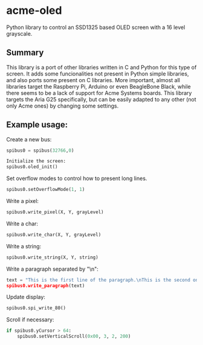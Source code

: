# acme-oled
Python library to control an SSD1325 based OLED screen with a 16 level grayscale.

## Summary
This library is a port of other libraries written in C and Python for this type of screen. It adds some funcionalities not present in Python simple libraries, and also ports some present on C libraries. More important, almost all libraries target the Raspberry Pi, Arduino or even BeagleBone Black, while there seems to be a lack of support for Acme Systems boards. This library targets the Aria G25 specifically, but can be easily adapted to any other (not only Acme ones) by changing some settings.

## Example usage:

Create a new bus: 
```python
spibus0 = spibus(32766,0)
```

```python
Initialize the screen:
spibus0.oled_init()
```

Set overflow modes to control how to present long lines.
```python
spibus0.setOverflowMode(1, 1)
```

Write a pixel:
```python
spibus0.write_pixel(X, Y, grayLevel)
```

Write a char:
```python
spibus0.write_char(X, Y, grayLevel)
```

Write a string:
```python
spibus0.write_string(X, Y, string)
```

Write a paragraph separated by "\n":
```python
text = "This is the first line of the paragraph.\nThis is the second one.""
spibus0.write_paragraph(text)
```

Update display:
```python
spibus0.spi_write_80()
```

Scroll if necessary:
```python
if spibus0.yCursor > 64:
	spibus0.setVerticalScroll(0x00, 3, 2, 200)
```
